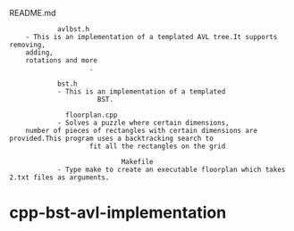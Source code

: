 README.md

                avlbst.h
        - This is an implementation of a templated AVL tree.It supports removing,
        adding,
        rotations and more
                        .

                bst.h
                - This is an implementation of a templated
                          BST.

                  floorplan.cpp
                - Solves a puzzle where certain dimensions,
        number of pieces of rectangles with certain dimensions are provided.This program uses a backtracking search to
                        fit all the rectangles on the grid

                                Makefile
                - Type make to create an executable floorplan which takes 2.txt files as arguments.
# cpp-bst-avl-implementation
